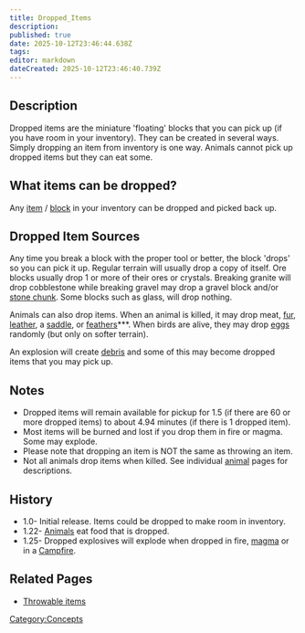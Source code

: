 ```yaml
---
title: Dropped_Items
description: 
published: true
date: 2025-10-12T23:46:44.638Z
tags: 
editor: markdown
dateCreated: 2025-10-12T23:46:40.739Z
---
```


## Description

Dropped items are the miniature 'floating' blocks that you can pick up
(if you have room in your inventory). They can be created in several
ways. Simply dropping an item from inventory is one way. Animals cannot
pick up dropped items but they can eat some.

## What items can be dropped?

Any
[item](:Category:Items "wikilink") / [block](:Category:Blocks "wikilink")
in your inventory can be dropped and picked back up.

## Dropped Item Sources

Any time you break a block with the proper tool or better, the block
'drops' so you can pick it up. Regular terrain will usually drop a copy
of itself. Ore blocks usually drop 1 or more of their ores or crystals.
Breaking granite will drop cobblestone while breaking gravel may drop a
gravel block and/or [stone chunk](Recipaedia/Terrain/Stone_Chunk.md "wikilink"). Some blocks
such as glass, will drop nothing.

Animals can also drop items. When an animal is killed, it may drop meat,
[fur](fur "wikilink"), [leather](leather "wikilink"), a
[saddle](saddle "wikilink"), or [feathers](Feather "wikilink")\*\*\*.
When birds are alive, they may drop [eggs](eggs "wikilink") randomly
(but only on softer terrain).

An explosion will create [debris](debris "wikilink") and some of this
may become dropped items that you may pick up.

## Notes

  - Dropped items will remain available for pickup for 1.5 (if there are
    60 or more dropped items) to about 4.94 minutes (if there is 1
    dropped item).
  - Most items will be burned and lost if you drop them in fire or
    magma. Some may explode.
  - Please note that dropping an item is NOT the same as throwing an
    item.
  - Not all animals drop items when killed. See individual
    [animal](:Category:Animals "wikilink") pages for descriptions.

## History

  - 1.0- Initial release. Items could be dropped to make room in
    inventory.
  - 1.22- [Animals](Animals "wikilink") eat food that is dropped.
  - 1.25- Dropped explosives will explode when dropped in fire,
    [magma](magma "wikilink") or in a [Campfire](Campfire "wikilink").

## Related Pages

  - [Throwable items](Throwable_items "wikilink")

[Category:Concepts](Category:Concepts "wikilink")